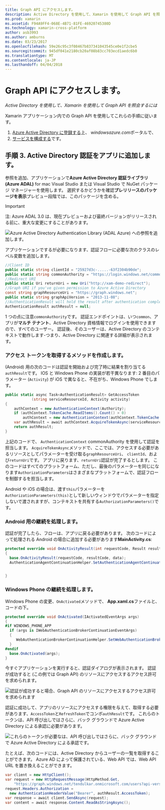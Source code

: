 ```yaml
---
title: Graph API にアクセスします。
description: Active Directory を使用して、Xamarin を使用して Graph API を照会するには
ms.prod: xamarin
ms.assetid: F94A9FF4-068E-4B71-81FE-46920745380D
ms.technology: xamarin-cross-platform
author: asb3993
ms.author: amburns
ms.date: 03/23/2017
ms.openlocfilehash: 59e26c95c3f08467b837341043545ce0e1f2cbe5
ms.sourcegitcommit: 945df041e2180cb20af08b83cc703ecd1aedc6b0
ms.translationtype: MT
ms.contentlocale: ja-JP
ms.lasthandoff: 04/04/2018
---
```

# <a name="accessing-the-graph-api"></a>Graph API にアクセスします。

_Active Directory を使用して、Xamarin を使用して Graph API を照会するには_

Xamarin アプリケーション内での Graph API を使用してこれらの手順に従います。

1. [Azure Active Directory に登録する](~/cross-platform/data-cloud/active-directory/get-started/register.md)上、 *windowsazure.com*ポータルで、
2. [サービスを構成する](~/cross-platform/data-cloud/active-directory/get-started/configure.md)です。

## <a name="step-3-adding-active-directory-authentication-to-an-app"></a>手順 3. Active Directory 認証をアプリに追加します。

参照を追加、アプリケーションで**Azure Active Directory 認証ライブラリ (Azure ADAL)** for mac Visual Studio または Visual Studio で NuGet パッケージ マネージャーを使用します。
選択するかどうかを確認**プレリリースのパッケージを表示**プレビュー段階では、このパッケージを含める。

> [!IMPORTANT]
> 注: Azure ADAL 3.0 は、現在プレビューおよび最終バージョンがリリースされる前に、重大な変更にすることがあります。 


![](graph-images/06.-adal-nuget-package.jpg "Azure Active Directory Authentication Library (ADAL Azure) への参照を追加します。")

アプリケーションでするが必要になります、認証フローに必要な次のクラスのレベル変数を追加します。

```csharp
//Client ID
public static string clientId = "25927d3c-.....-63f2304b90de";
public static string commonAuthority = "https://login.windows.net/common"
//Redirect URI
public static Uri returnUri = new Uri("http://xam-demo-redirect");
//Graph URI if you've given permission to Azure Active Directory
const string graphResourceUri = "https://graph.windows.net";
public static string graphApiVersion = "2013-11-08";
//AuthenticationResult will hold the result after authentication completes
AuthenticationResult authResult = null;
```

1 つの点に注意`commonAuthority`です。 認証エンドポイントは、いつ`common`、アプリが**マルチ テナント**、Active Directory 資格情報でログインを使用できますので、すべてのユーザー。 認証後、そのユーザーは、Active Directory のコンテキストで動作します-つまり、Active Directory に関連する詳細が表示されます。

### <a name="write-method-to-acquire-access-token"></a>アクセス トークンを取得するメソッドを作成します。

(Android) 用の次のコードは認証を開始および完了時に結果を割り当てる`authResult`です。 IOS と Windows Phone の実装が若干異なります: 2 番目のパラメーター (`Activity`) が iOS で異なると、不在がち、Windows Phone でします。

```csharp
public static async Task<AuthenticationResult> GetAccessToken
            (string serviceResourceId, Activity activity)
{
    authContext = new AuthenticationContext(Authority);
    if (authContext.TokenCache.ReadItems().Count() > 0)
        authContext = new AuthenticationContext(authContext.TokenCache.ReadItems().First().Authority);
    var authResult = await authContext.AcquireTokenAsync(serviceResourceId, clientId, returnUri, new AuthorizationParameters(activity));
    return authResult;
}  
```

上記のコードで、 `AuthenticationContext` commonAuthority を使用して認証を担当します。 `AcquireTokenAsync`メソッドで、ここでは、アクセスする必要があるリソースとしてパラメーターを受け取る`graphResourceUri`、 `clientId`、および`returnUri`です。 アプリに戻ります、`returnUri`認証が完了するとします。 このコードはすべてのプラットフォーム、ただし、最後のパラメーターを同じになります`AuthorizationParameters`はさまざまなプラットフォームで、認証フローを制御するを担当します。

Android や iOS の場合は、渡す`this`パラメーターを`AuthorizationParameters(this)`として新しいウィンドウでパラメーターを指定しないで渡されますが、コンテキストを共有する`AuthorizationParameters()`です。

### <a name="handle-continuation-for-android"></a>Android 用の継続を処理します。

認証が完了したら、フローは、アプリに戻る必要があります。 次のコードによって処理される Android の場合に追加する必要があります**MainActivity.cs**:


```csharp
protected override void OnActivityResult(int requestCode, Result resultCode, Intent data)
{
  base.OnActivityResult(requestCode, resultCode, data);
  AuthenticationAgentContinuationHelper.SetAuthenticationAgentContinuationEventArgs(requestCode, resultCode, data);

    
}
```

### <a name="handle-continuation-for-windows-phone"></a>Windows Phone の継続を処理します。

Windows Phone の変更、`OnActivated`メソッドで、 **App.xaml.cs**ファイルと、コードの下。

```csharp
protected override void OnActivated(IActivatedEventArgs args)
{
#if WINDOWS_PHONE_APP
  if (args is IWebAuthenticationBrokerContinuationEventArgs)
  {
     WebAuthenticationBrokerContinuationHelper.SetWebAuthenticationBrokerContinuationEventArgs(args as IWebAuthenticationBrokerContinuationEventArgs);
  }
#endif
  base.OnActivated(args);
}
```

今すぐアプリケーションを実行すると、認証ダイアログが表示されます。
認証が成功すると (この例では Graph API) のリソースにアクセスするアクセス許可を求められます。

![](graph-images/08.-authentication-flow.jpg "認証が成功すると場合、Graph API のリソースにアクセスするアクセス許可を求められます")

認証に成功して、アプリのリソースにアクセスする権限を与えて、取得する必要があります、`AccessToken`と`RefreshToken`でコンボ`authResult`です。 これらのトークンは、API 呼び出しではさらに、バック グラウンドで Azure Active Directory による承認に必要があります。

![](graph-images/07.-access-token-for-authentication.jpg "これらのトークンが必要なは、API 呼び出しではさらに、バック グラウンドで Azure Active Directory による承認です。")

たとえば、次のコードには、Active Directory からユーザーの一覧を取得することができます。 Azure AD によって保護されている、Web API では、Web API URL を置き換えることができます。

```csharp
var client = new HttpClient();
var request = new HttpRequestMessage(HttpMethod.Get,
    "https://graph.windows.net/tendulkar.onmicrosoft.com/users?api-version=2013-04-05");
request.Headers.Authorization =
  new AuthenticationHeaderValue("Bearer", authResult.AccessToken);
var response = await client.SendAsync(request);
var content = await response.Content.ReadAsStringAsync();
```

